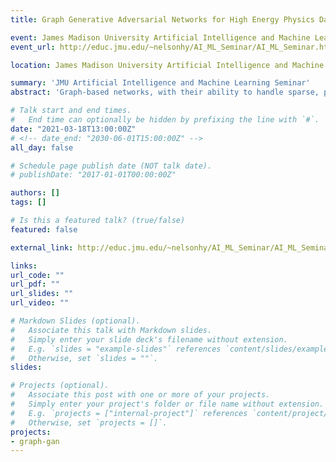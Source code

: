 ```yaml
---
title: Graph Generative Adversarial Networks for High Energy Physics Data Generation

event: James Madison University Artificial Intelligence and Machine Learning Seminar
event_url: http://educ.jmu.edu/~nelsonhy/AI_ML_Seminar/AI_ML_Seminar.html

location: James Madison University Artificial Intelligence and Machine Learning Seminar

summary: 'JMU Artificial Intelligence and Machine Learning Seminar'
abstract: 'Graph-based networks, with their ability to handle sparse, permutation invariant data with complex geometries, have recently proven useful in a variety of disciplines. This includes high energy physics, where they have been successfully applied to important classification and reconstruction tasks, however have yet to be explored for generation. We develop new graph-based generative models, using the message passing neural network and generative adversarial network frameworks, for simulating datasets like those produced at the CERN Large Hadron Collider (LHC). We demonstrate our model by training on and generating graphical representations of MNIST images, and jets of particles in proton-proton collisions like those at the LHC.'

# Talk start and end times.
#   End time can optionally be hidden by prefixing the line with `#`.
date: "2021-03-18T13:00:00Z"
# <!-- date_end: "2030-06-01T15:00:00Z" -->
all_day: false

# Schedule page publish date (NOT talk date).
# publishDate: "2017-01-01T00:00:00Z"

authors: []
tags: []

# Is this a featured talk? (true/false)
featured: false

external_link: http://educ.jmu.edu/~nelsonhy/AI_ML_Seminar/AI_ML_Seminar.html

links:
url_code: ""
url_pdf: ""
url_slides: ""
url_video: ""

# Markdown Slides (optional).
#   Associate this talk with Markdown slides.
#   Simply enter your slide deck's filename without extension.
#   E.g. `slides = "example-slides"` references `content/slides/example-slides.md`.
#   Otherwise, set `slides = ""`.
slides:

# Projects (optional).
#   Associate this post with one or more of your projects.
#   Simply enter your project's folder or file name without extension.
#   E.g. `projects = ["internal-project"]` references `content/project/deep-learning/index.md`.
#   Otherwise, set `projects = []`.
projects:
- graph-gan
---
```

